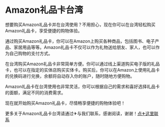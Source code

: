 # Amazon礼品卡台湾

想要购买Amazon礼品卡并在台湾使用？不用担心，现在你可以在台湾轻松购买Amazon礼品卡，享受便捷的购物体验。

通过购买Amazon礼品卡，你可以在Amazon上购买各种商品，包括图书、电子产品、家居用品等等。Amazon礼品卡不仅可以作为礼物送给朋友、家人，也可以作为自己购物的支付方式。

在台湾购买Amazon礼品卡非常简单方便。你可以通过线上渠道购买电子版的礼品卡，也可以在指定的实体店购买实体卡。购买后，你可以在Amazon上使用礼品卡的兑换码进行兑换，余额将自动存入你的账户，随时随地方便购物。

Amazon礼品卡在台湾使用也非常灵活，你可以根据自己的需求和喜好选择礼品卡的面额，满足不同的消费需求。

现在就开始购买Amazon礼品卡，尽情畅享便捷的购物体验吧！

更多关于Amazon礼品卡台湾请通过✈与我们联系，感谢阅读，谢谢！[点✈这里联系](https://sms.k02.cc)